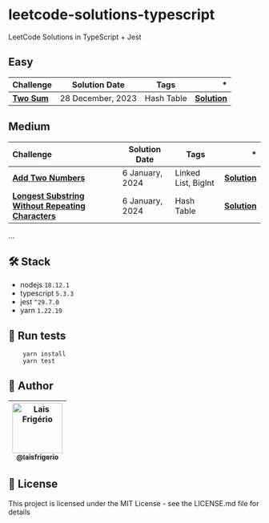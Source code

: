 # leetcode-solutions-typescript

LeetCode Solutions in TypeScript + Jest

## Easy

| Challenge                                               | Solution Date     | Tags         | *                                         |
| :---                                                    |      ---          |  ---         |                                      ---: |
| [**Two Sum**](https://leetcode.com/problems/two-sum/)   | 28 December, 2023 |  Hash Table  | [**Solution**](./solutions/easy/two-sum/) |

## Medium

| Challenge                                                                                             | Solution Date     | Tags                | *                                                   |
| :---                                                                                                  |      ---          | ---                 |                                                ---: |
| [**Add Two Numbers**](https://leetcode.com/problems/add-two-numbers/)                                 | 6 January, 2024   | Linked List, BigInt | [**Solution**](./solutions/medium/add-two-numbers/) |
| [**Longest Substring Without Repeating Characters**](https://leetcode.com/problems/add-two-numbers/)  | 6 January, 2024   | Hash Table          | [**Solution**](./solutions/medium/longest-substring-without-repeating-characters/) |

...

## 🛠️ Stack

- nodejs `18.12.1`
- typescript `5.3.3`
- jest `^29.7.0`
- yarn `1.22.19`

## :gem: Run tests

```
    yarn install
    yarn test
```

## 👩 Author

| [<img src="https://avatars.githubusercontent.com/u/20709086?v=4" width="100px;" alt="Lais Frigério"/><br /><sub><b>@laisfrigerio</b></sub>](https://instagram.com/laisfrigerio/)<br /> |
| :---: |


## 📄 License

This project is licensed under the MIT License - see the LICENSE.md file for details
